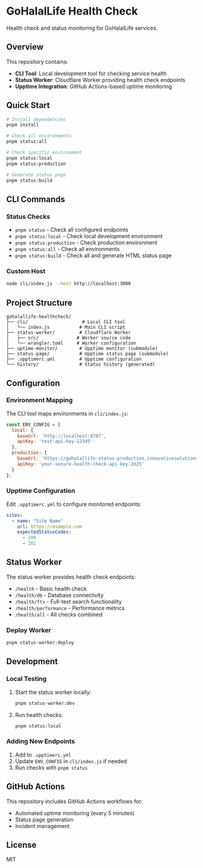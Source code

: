 # GoHalalLife Health Check

Health check and status monitoring for GoHalalLife services.

## Overview

This repository contains:
- **CLI Tool**: Local development tool for checking service health
- **Status Worker**: Cloudflare Worker providing health check endpoints
- **Upptime Integration**: GitHub Actions-based uptime monitoring

## Quick Start

```bash
# Install dependencies
pnpm install

# Check all environments
pnpm status:all

# Check specific environment
pnpm status:local
pnpm status:production

# Generate status page
pnpm status:build
```

## CLI Commands

### Status Checks
- `pnpm status` - Check all configured endpoints
- `pnpm status:local` - Check local development environment
- `pnpm status:production` - Check production environment
- `pnpm status:all` - Check all environments
- `pnpm status:build` - Check all and generate HTML status page

### Custom Host
```bash
node cli/index.js --host http://localhost:3000
```

## Project Structure

```
gohalallife-healthcheck/
├── cli/                    # Local CLI tool
│   └── index.js           # Main CLI script
├── status-worker/         # Cloudflare Worker
│   ├── src/              # Worker source code
│   └── wrangler.toml     # Worker configuration
├── uptime-monitor/        # Upptime monitor (submodule)
├── status-page/           # Upptime status page (submodule)
├── .upptimerc.yml         # Upptime configuration
└── history/               # Status history (generated)
```

## Configuration

### Environment Mapping

The CLI tool maps environments in `cli/index.js`:

```javascript
const ENV_CONFIG = {
  local: {
    baseUrl: 'http://localhost:8787',
    apiKey: 'test-api-key-12345'
  },
  production: {
    baseUrl: 'https://gohalallife-status-production.innovativesolutions109-089.workers.dev',
    apiKey: 'your-secure-health-check-api-key-2025'
  }
};
```

### Upptime Configuration

Edit `.upptimerc.yml` to configure monitored endpoints:

```yaml
sites:
  - name: "Site Name"
    url: https://example.com
    expectedStatusCodes:
      - 200
      - 201
```

## Status Worker

The status worker provides health check endpoints:

- `/health` - Basic health check
- `/health/db` - Database connectivity
- `/health/fts` - Full-text search functionality
- `/health/performance` - Performance metrics
- `/health/all` - All checks combined

### Deploy Worker

```bash
pnpm status-worker:deploy
```

## Development

### Local Testing

1. Start the status worker locally:
   ```bash
   pnpm status-worker:dev
   ```

2. Run health checks:
   ```bash
   pnpm status:local
   ```

### Adding New Endpoints

1. Add to `.upptimerc.yml`
2. Update `ENV_CONFIG` in `cli/index.js` if needed
3. Run checks with `pnpm status`

## GitHub Actions

This repository includes GitHub Actions workflows for:
- Automated uptime monitoring (every 5 minutes)
- Status page generation
- Incident management

## License

MIT